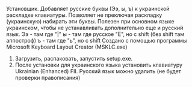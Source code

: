 Установщик. Добавляет русские буквы (Ээ, ы, ъ) к украинской раскладке клавиатуры. 
Позволяет не преключая раскладку (украинскую) набирать эти буквы.
Полезен при основном языке украинском, чтобы не устанавливать дополнительно еще и русский язык.
Ээ - там где "|\"
ы - там где русское "Ё", но с shift (без shift там аппостроф)
ъ - там где "ь", но с shift 
Создано с помощью программы Microsoft Keyboard Layout Creator (MSKLC.exe)
1. Загрузить, распаковать, запустить setup.exe.
2. После установки для украинского языка установить клавиатуру Ukrainian (Enhanced) FII. 
Русский язык можно удалить (не будет проверки правописания)


